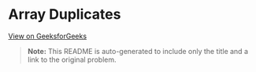 # Array Duplicates
[View on GeeksforGeeks](https://www.geeksforgeeks.org/array-duplicates/)

> **Note:** This README is auto-generated to include only the title and a link to the original problem.
